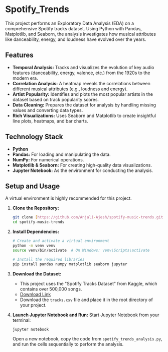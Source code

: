 # Spotify_Trends
This project performs an Exploratory Data Analysis (EDA) on a comprehensive Spotify tracks dataset. Using Python with Pandas, Matplotlib, and Seaborn, the analysis investigates how musical attributes like danceability, energy, and loudness have evolved over the years.
## Features

-   **Temporal Analysis:** Tracks and visualizes the evolution of key audio features (danceability, energy, valence, etc.) from the 1920s to the modern era.
-   **Correlation Analysis:** A heatmap reveals the correlations between different musical attributes (e.g., loudness and energy).
-   **Artist Popularity:** Identifies and plots the most popular artists in the dataset based on track popularity scores.
-   **Data Cleaning:** Prepares the dataset for analysis by handling missing values and converting data types.
-   **Rich Visualizations:** Uses Seaborn and Matplotlib to create insightful line plots, heatmaps, and bar charts.

## Technology Stack

-   **Python**
-   **Pandas:** For loading and manipulating the data.
-   **NumPy:** For numerical operations.
-   **Matplotlib & Seaborn:** For creating high-quality data visualizations.
-   **Jupyter Notebook:** As the environment for conducting the analysis.

## Setup and Usage

A virtual environment is highly recommended for this project.

1.  **Clone the Repository:**
    ```bash
    git clone [https://github.com/Anjali-Ajesh/spotify-music-trends.git](https://github.com/Anjali-Ajesh/spotify-music-trends.git)
    cd spotify-music-trends
    ```

2.  **Install Dependencies:**
    ```bash
    # Create and activate a virtual environment
    python -m venv venv
    source venv/bin/activate  # On Windows: venv\Scripts\activate

    # Install the required libraries
    pip install pandas numpy matplotlib seaborn jupyter
    ```

3.  **Download the Dataset:**
    * This project uses the "Spotify Tracks Dataset" from Kaggle, which contains over 500,000 songs.
    * [Download Link](https://www.kaggle.com/datasets/maharshipandya/-spotify-tracks-dataset)
    * Download the `tracks.csv` file and place it in the root directory of your project.

4.  **Launch Jupyter Notebook and Run:**
    Start Jupyter Notebook from your terminal:
    ```bash
    jupyter notebook
    ```
    Open a new notebook, copy the code from `spotify_trends_analysis.py`, and run the cells sequentially to perform the analysis.
